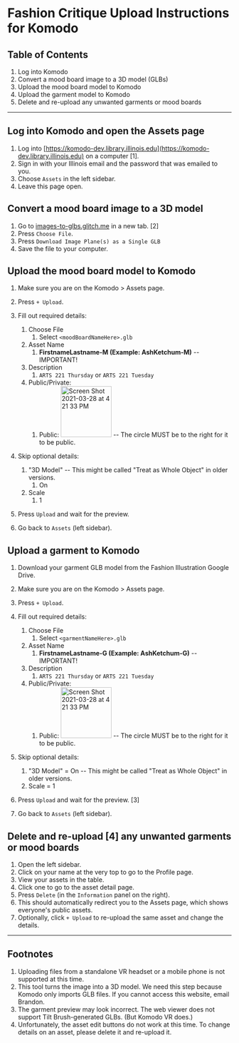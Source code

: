 # Fashion Critique Upload Instructions for Komodo

## Table of Contents

1. Log into Komodo
1. Convert a mood board image to a 3D model (GLBs)
3. Upload the mood board model to Komodo
4. Upload the garment model to Komodo
5. Delete and re-upload any unwanted garments or mood boards

___

## Log into Komodo and open the Assets page

1. Log into [https://komodo-dev.library.illinois.edu](https://komodo-dev.library.illinois.edu) on a computer [1].
2. Sign in with your Illinois email and the password that was emailed to you.
3. Choose `Assets` in the left sidebar.
4. Leave this page open. 

## Convert a mood board image to a 3D model

1. Go to [images-to-glbs.glitch.me](http://images-to-glbs.glitch.me) in a new tab. [2]
2. Press `Choose File`.
3. Press `Download Image Plane(s) as a Single GLB`
4. Save the file to your computer.

## Upload the mood board model to Komodo

1. Make sure you are on the Komodo > Assets page.
3. Press `+ Upload`.
4. Fill out required details: 
   1. Choose File 
      1. Select `<moodBoardNameHere>.glb`
   2. Asset Name
      1. **FirstnameLastname-M (Example: AshKetchum-M)**  -- IMPORTANT!
   3. Description 
      1. `ARTS 221 Thursday` or `ARTS 221 Tuesday`
   4. Public/Private:
      1. Public: <img width="114" alt="Screen Shot 2021-03-28 at 4 21 33 PM" src="https://user-images.githubusercontent.com/8165314/112768416-ab57be80-8fe1-11eb-81d8-55ed894a1dbb.png"> -- The circle MUST be to the right for it to be public.

5. Skip optional details: 
   1. "3D Model"  -- This might be called "Treat as Whole Object" in older versions.
      1. On
   2. Scale
      1. 1
6. Press `Upload` and wait for the preview.
7. Go back to `Assets` (left sidebar).

## Upload a garment to Komodo

1. Download your garment GLB model from the Fashion Illustration Google Drive. 
2. Make sure you are on the Komodo > Assets page.
3. Press `+ Upload`.
4. Fill out required details: 
   1. Choose File 
      1. Select `<garmentNameHere>.glb`
   2. Asset Name
      1. **FirstnameLastname-G (Example: AshKetchum-G)** -- IMPORTANT!
   3. Description 
      1. `ARTS 221 Thursday` or `ARTS 221 Tuesday`
   4. Public/Private:
      1. Public: <img width="114" alt="Screen Shot 2021-03-28 at 4 21 33 PM" src="https://user-images.githubusercontent.com/8165314/112768416-ab57be80-8fe1-11eb-81d8-55ed894a1dbb.png"> -- The circle MUST be to the right for it to be public.

5. Skip optional details: 
   1. "3D Model" = On -- This might be called "Treat as Whole Object" in older versions.
   2. Scale = 1
6. Press `Upload` and wait for the preview. [3]
7. Go back to `Assets` (left sidebar).

## Delete and re-upload [4] any unwanted garments or mood boards

1. Open the left sidebar.
2. Click on your name at the very top to go to the Profile page.
3. View your assets in the table.
4. Click one to go to the asset detail page.
6. Press `Delete` (in the `Information` panel on the right).
7. This should automatically redirect you to the Assets page, which shows everyone's public assets.
8. Optionally, click `+ Upload` to re-upload the same asset and change the details.
___

## Footnotes
1. Uploading files from a standalone VR headset or a mobile phone is not supported at this time.
2. This tool turns the image into a 3D model. We need this step because Komodo only imports GLB files. If you cannot access this website, email Brandon.
3. The garment preview may look incorrect. The web viewer does not support Tilt Brush-generated GLBs. (But Komodo VR does.)
4. Unfortunately, the asset edit buttons do not work at this time. To change details on an asset, please delete it and re-upload it.

